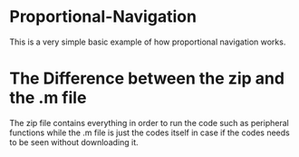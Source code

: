 # Proportional-Navigation
This is a very simple basic example of how proportional navigation works. 
# The Difference between the zip and the .m file
The zip file contains everything in order to run the code such as peripheral functions
while the .m file is just the codes itself in case if the codes needs to be seen without downloading it.
